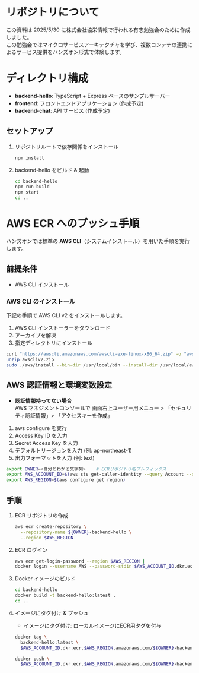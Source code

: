 # リポジトリについて

この資料は 2025/5/30 に株式会社協栄情報で行われる有志勉強会のために作成しました。  
この勉強会ではマイクロサービスアーキテクチャを学び、複数コンテナの連携によるサービス提供をハンズオン形式で体験します。

# ディレクトリ構成

- **backend-hello**: TypeScript + Express ベースのサンプルサーバー  
- **frontend**: フロントエンドアプリケーション (作成予定)  
- **backend-chat**: API サービス (作成予定)

## セットアップ

1. リポジトリルートで依存関係をインストール  
   ```bash
   npm install
   ```
2. backend-hello をビルド & 起動  
   ```bash
   cd backend-hello
   npm run build
   npm start
   cd ..
   ```

# AWS ECR へのプッシュ手順

ハンズオンでは標準の **AWS CLI**（システムインストール）を用いた手順を実行します。  

## 前提条件

- AWS CLI インストール  
### AWS CLI のインストール
下記の手順で AWS CLI v2 をインストールします。

1. AWS CLI インストーラーをダウンロード
2. アーカイブを解凍
3. 指定ディレクトリにインストール

```bash
curl "https://awscli.amazonaws.com/awscli-exe-linux-x86_64.zip" -o "awscliv2.zip"
unzip awscliv2.zip
sudo ./aws/install --bin-dir /usr/local/bin --install-dir /usr/local/aws-cli --update
```

## AWS 認証情報と環境変数設定

- **認証情報持ってない場合**  
  AWS マネジメントコンソールで 画面右上ユーザー用メニュー > 「セキュリティ認証情報」> 「アクセスキーを作成」

1. aws configure を実行  
2. Access Key ID を入力  
3. Secret Access Key を入力  
4. デフォルトリージョンを入力 (例: ap-northeast-1)  
5. 出力フォーマットを入力 (例: text)  

```bash
export OWNER=<自分とわかる文字列>    # ECRリポジトリ名プレフィックス
export AWS_ACCOUNT_ID=$(aws sts get-caller-identity --query Account --output text)
export AWS_REGION=$(aws configure get region)
```

## 手順

1. ECR リポジトリの作成  
   ```bash
   aws ecr create-repository \
     --repository-name ${OWNER}-backend-hello \
     --region $AWS_REGION
   ```

2. ECR ログイン  
   ```bash
   aws ecr get-login-password --region $AWS_REGION |
   docker login --username AWS --password-stdin $AWS_ACCOUNT_ID.dkr.ecr.$AWS_REGION.amazonaws.com
   ```

3. Docker イメージのビルド  
   ```bash
   cd backend-hello
   docker build -t backend-hello:latest .
   cd ..
   ```

4. イメージにタグ付け & プッシュ  
   - イメージにタグ付け: ローカルイメージにECR用タグを付与  
   ```bash
   docker tag \
     backend-hello:latest \
     $AWS_ACCOUNT_ID.dkr.ecr.$AWS_REGION.amazonaws.com/${OWNER}-backend-hello:latest

   docker push \
     $AWS_ACCOUNT_ID.dkr.ecr.$AWS_REGION.amazonaws.com/${OWNER}-backend-hello:latest
   ```
